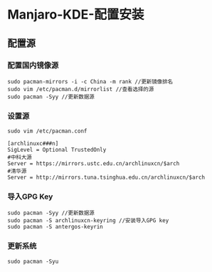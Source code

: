 # Manjaro-KDE-配置安装

## 配置源

### 配置国内镜像源

    sudo pacman-mirrors -i -c China -m rank //更新镜像排名
    sudo vim /etc/pacman.d/mirrorlist //查看选择的源
    sudo pacman -Syy //更新数据源

### 设置源

    sudo vim /etc/pacman.conf

    [archlinuxc###n]
    SigLevel = Optional TrustedOnly
    #中科大源
    Server = https://mirrors.ustc.edu.cn/archlinuxcn/$arch
    #清华源
    Server = http://mirrors.tuna.tsinghua.edu.cn/archlinuxcn/$arch

### 导入GPG Key

    sudo pacman -Syy //更新数据源
    sudo pacman -S archlinuxcn-keyring //安装导入GPG key
    sudo pacman -S antergos-keyrin

### 更新系统

    sudo pacman -Syu
